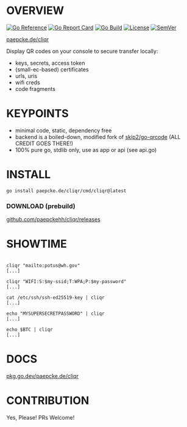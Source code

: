 # OVERVIEW
[![Go Reference](https://pkg.go.dev/badge/paepcke.de/cliqr.svg)](https://pkg.go.dev/paepcke.de/cliqr)
[![Go Report Card](https://goreportcard.com/badge/paepcke.de/cliqr)](https://goreportcard.com/report/paepcke.de/cliqr)
[![Go Build](https://github.com/paepckehh/cliqr/actions/workflows/golang.yml/badge.svg)](https://github.com/paepckehh/cliqr/actions/workflows/golang.yml)
[![License](https://img.shields.io/github/license/paepckehh/cliqr)](https://github.com/paepckehh/cliqr/blob/master/LICENSE)
[![SemVer](https://img.shields.io/github/v/release/paepckehh/cliqr)](https://github.com/paepckehh/cliqr/releases/latest)

[paepcke.de/cliqr](https://paepcke.de/cliqr/)

Display QR codes on your console to secure transfer locally:
- keys, secrets, access token
- (small-ec-based) certificates
- urls, uris
- wifi creds
- code fragments

# KEYPOINTS

- minimal code, static, dependency free 
- backend is a boiled-down, modified fork of [skip2/go-qrcode](https://github.com/skip2/go-qrcode) (ALL CREDIT GOES THERE!)
- 100% pure go, stdlib only, use as app or api (see api.go)

# INSTALL

```
go install paepcke.de/cliqr/cmd/cliqr@latest
```

### DOWNLOAD (prebuild)

[github.com/paepckehh/cliqr/releases](https://github.com/paepckehh/cliqr/releases)

# SHOWTIME 

```Shell 

cliqr "mailto:potus@wh.gov"
[...]

cliqr "WIFI:S:$my-ssid;T:WPA;P:$my-password"
[...]

cat /etc/ssh/ssh-ed25519-key | cliqr
[...]

echo "MYSUPERSECRETPASSWORD" | cliqr
[...]

echo $BTC | cliqr
[...]

```

# DOCS

[pkg.go.dev/paepcke.de/cliqr](https://pkg.go.dev/paepcke.de/cliqr)

# CONTRIBUTION

Yes, Please! PRs Welcome! 
